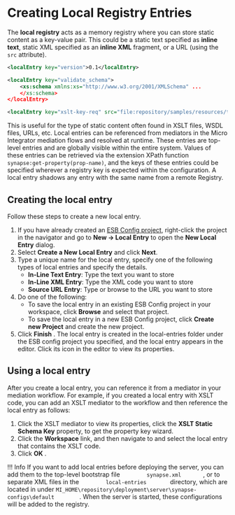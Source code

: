 # Creating Local Registry Entries

The **local registry** acts as a memory registry where you can store static content as a key-value pair. This could be a static text specified as **inline text**, static XML specified as an **inline XML** fragment, or a URL (using the `src` attribute). 

```xml tab='Inline text'
<localEntry key="version">0.1</localEntry>
```

```xml tab='Inline XML'
<localEntry key="validate_schema">
    <xs:schema xmlns:xs="http://www.w3.org/2001/XMLSchema" ...
    </xs:schema>
</localEntry>
```

```xml tab='Source URL'
<localEntry key="xslt-key-req" src="file:repository/samples/resources/transform/transform.xslt"/>
```

This is useful for the type of static content often found in XSLT files, WSDL files, URLs, etc. Local entries can be referenced from mediators in the Micro Integrator mediation flows and resolved at runtime. These entries are top-level entries and are globally visible within the entire system. Values of these entries can be retrieved via the extension XPath function `synapse:get-property(prop-name)`, and the keys of these entries could be specified wherever a registry key is expected within the configuration. A local entry shadows any entry with the same name from a remote Registry.

## Creating the local entry

Follow these steps to create a new local entry.

1.  If you have already created an [ESB Config project](../../../creating-projects/#esb-config-project), right-click the project in the navigator and go to **New → Local Entry** to open the **New Local Entry** dialog.
4.  Select **Create a New Local Entry** and click **Next**.
5.  Type a unique name for the local entry, specify one of the following types of local entries and specify the details.
    -   **In-Line Text Entry**: Type the text you want to store
    -   **In-Line XML Entry**: Type the XML code you want to store
    -   **Source URL Entry**: Type or browse to the URL you want to store
6.  Do one of the following:  
    -   To save the local entry in an existing ESB Config project in your
        workspace, click **Browse** and select that project.
    -   To save the local entry in a new ESB Config project, click
        **Create new Project** and create the new project.
7.  Click **Finish** . The local entry is created in the local-entries
    folder under the ESB config project you specified, and the local
    entry appears in the editor. Click its icon in the editor to view
    its properties.

## Using a local entry

After you create a local entry, you can reference it from a mediator in
your mediation workflow. For example, if you created a local entry with
XSLT code, you can add an XSLT mediator to the workflow and then
reference the local entry as follows:

1.  Click the XSLT mediator to view its properties, click the **XSLT
    Static Schema Key** property, to get the property key wizard.
2.  Click the **Workspace** link, and then navigate to and select the
    local entry that contains the XSLT code.
3.  Click **OK** .

!!! Info
    If you want to add local entries before deploying the server, you can add them to the top-level bootstrap file `         synapse.xml        `, or to separate XML files in the `         local-entries        ` directory, which are located in under `MI_HOME\repository\deployment\server\synapse-configs\default        `. When the server is started, these configurations will be added to the registry.